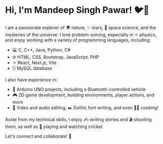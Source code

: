 # Hi, I'm Mandeep Singh Pawar! 🐦👋

I am a passionate explorer of 🌍 nature, ✨ stars, 🔭 space science, and the mysteries of the universe. I love problem-solving, especially in ⚛️ physics, and enjoy working with a variety of programming languages, including:

- 💻 C, C++, Java, Python, C#
- 🌐 HTML, CSS, Bootstrap, JavaScript, PHP
- ⚛️ React, Next.js, Vite
- 🗄️ MySQL database

I also have experience in:

- 🤖 Arduino UNO projects, including a Bluetooth-controlled vehicle
- 🎮 2D game development, building environments, player actions, and more
- 🎥 Video and audio editing, ✒️ Gothic font writing, and even 👨‍🍳 cooking!

Aside from my technical skills, I enjoy ✍️ writing stories and 🎬 shooting them, as well as 🏏 playing and watching cricket.

Let's connect and collaborate! 🤝
